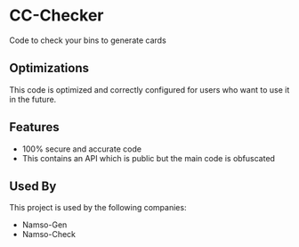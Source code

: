 
# CC-Checker

Code to check your bins to generate cards


## Optimizations

This code is optimized and correctly configured for users who want to use it in the future.


## Features

- 100% secure and accurate code
- This contains an API which is public but the main code is obfuscated


## Used By

This project is used by the following companies:

- Namso-Gen
- Namso-Check

